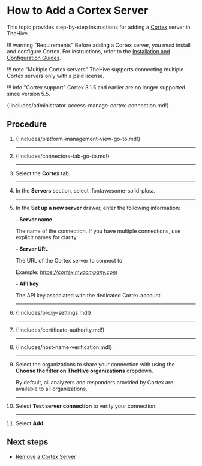# How to Add a Cortex Server

This topic provides step-by-step instructions for adding a [Cortex](about-cortex.md) server in TheHive.

!!! warning "Requirements"
    Before adding a Cortex server, you must install and configure Cortex. For instructions, refer to the [Installation and Configuration Guides](../../../cortex/installation-and-configuration/index.md).

!!! note "Multiple Cortex servers"
    TheHive supports connecting multiple Cortex servers only with a paid license.

!!! info "Cortex support"
    <!-- md:version 5.5 --> Cortex 3.1.5 and earlier are no longer supported since version 5.5.

{!includes/administrator-access-manage-cortex-connection.md!}

<h2>Procedure</h2>

1. {!includes/platform-management-view-go-to.md!}

    ---

2. {!includes/connectors-tab-go-to.md!}

    ---

3. Select the **Cortex** tab.

    ---

4. In the **Servers** section, select :fontawesome-solid-plus:.

    ---

5. In the **Set up a new server** drawer, enter the following information:

    **- Server name**

    The name of the connection. If you have multiple connections, use explicit names for clarity.

    **- Server URL**

    The URL of the Cortex server to connect to.
    
    Example: *https://cortex.mycompany.com*

    **- API key**

    The API key associated with the dedicated Cortex account.

    ---

6. {!includes/proxy-settings.md!}

    ---

7. {!includes/certificate-authority.md!}

    ---

8. {!includes/host-name-verification.md!}

    ---

9. Select the organizations to share your connection with using the **Choose the filter on TheHive organizations** dropdown.

    By default, all analyzers and responders provided by Cortex are available to all organizations.

    ---

10. Select **Test server connection** to verify your connection.

    ---

11. Select **Add**.

<h2>Next steps</h2>

* [Remove a Cortex Server](remove-a-cortex-server.md)